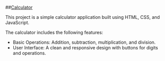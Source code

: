##[Calculator](https://hlaaessam.github.io/Calculator/) 


This project is a simple calculator application built using HTML, CSS, and JavaScript. 

The calculator includes the following features:

-  Basic Operations: Addition, subtraction, multiplication, and division.
-  User Interface: A clean and responsive design with buttons for digits and operations.
